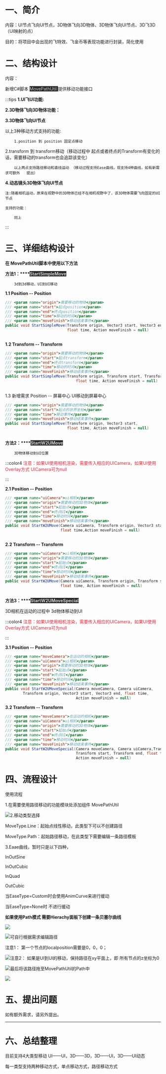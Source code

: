 # 一、简介
内容：UI节点飞向UI节点，3D物体飞向3D物体、3D物体飞向UI节点、3D飞3D（UI映射的点）

目的：将项目中会出现的飞特效、飞金币等表现功能进行封装，简化使用



# 二、结构设计
内容：

新增C#脚本 <font style="color:#d0d0d0;background-color:#262626;">MovePathUtil </font>提供移动功能接口

:::tips
**1.UI飞UI功能:**

**2.3D物体飞向3D物体功能：**

**3.3D物体飞向UI节点**

以上3种移动方式支持的功能:

		1.position 到 position 固定点移动

  2.transform 到 transform移动（移动过程中 起点或者终点的Transform有变化的话，需要移动的transform也会追踪该变化）

		以上两点支持路径移动和直线运动 （移动过程支持Ease曲线，现支持4种曲线，如有新需求可额外   提出）

**4.动态镜头3D物体飞向UI节点**

	注:随着相机运动，原来在视野中的3D物体已经不在相机视野中了，该3D物体需要飞向固定的UI节点

	支持的功能：

		同上

:::

# 三、详细结构设计
**在 MovePathUtil脚本中使用以下方法**

**方法1：****<font style="color:#d0d0d0;background-color:#262626;">StartSimpleMove</font>**

		3d到3d移动，UI到UI移动

**1.1 Position -- Position**

```csharp
/// <param name="origin">需要移动的物体</param>
/// <param name="start">起点position</param>
/// <param name="end">终点position</param>
/// <param name="time">移动的时间</param>
/// <param name="moveFinish">移动结束事件</param>
public void StartSimpleMove(Transform origin, Vector3 start, Vector3 end, 
                            float time, Action moveFinish = null)
    
```

**1.2 Transform -- Transform**

```csharp
/// <param name="origin">需要移动的物体</param>
/// <param name="start">起点transform</param>
/// <param name="end">终点transform</param>
/// <param name="time">移动的时间</param>
/// <param name="moveFinish">移动结束事件</param>
public void StartSimpleMove(Transform origin, Transform start, Transform end,
                                float time, Action moveFinish = null)
        
```



1.3 新增需求 Position -- 屏幕中心 UI移动到屏幕中心

```csharp
/// <param name="origin">需要移动的物体</param>
/// <param name="start">起点的世界坐标</param>
/// <param name="time">移动事件</param>
/// <param name="moveFinish">移动结束事件</param>
public void StartSimpleMove(Transform origin, Vector3 start, 
                            float time, Action moveFinish = null)
        
```





**方法2：****<font style="color:#d0d0d0;background-color:#262626;">StartW2UMove</font>**

		3D物体移动到UI位置

:::color4
<font style="color:#DF2A3F;">注意：如果UI使用相机渲染，需要传入相应的UICamera，如果UI使用Overlay方式 UICamera可为null</font>

:::

**2.1 Position -- Position**

```csharp
/// <param name="uiCamera">ui相机</param>
/// <param name="origin">需要移动的3D物体</param>
/// <param name="start">起始点</param>
/// <param name="end">终点UI</param>
/// <param name="time">移动时间</param>
/// <param name="moveFinish">移动结束事件</param>
public void StartW2UMove(Camera uiCamera, Transform origin, Vector3 start, Vector3 end, 
                         float time,Action moveFinish = null)
        
```

**2.2 Transform -- Transform**

```csharp
/// <param name="uiCamera">ui相机</param>
/// <param name="origin">需要移动的3D物体</param>
/// <param name="start">起始点</param>
/// <param name="end">终点UI</param>
/// <param name="time">移动时间</param>
/// <param name="moveFinish">移动结束事件</param>
public void StartW2UMove(Camera uiCamera, Transform origin, Transform start, Transform end, 
                         float time, Action moveFinish = null)
        
```



**方法3：****<font style="color:#d0d0d0;background-color:#262626;">StartW2UMoveSpecial</font>**

 3D相机在运动的过程中 3d物体移动到UI

:::color4
<font style="color:#DF2A3F;">注意：如果UI使用相机渲染，需要传入相应的UICamera，如果UI使用Overlay方式 UICamera可为null</font>

:::

**3.1 Position -- Position**

```csharp
/// <param name="moveCamera">在运动的相机</param>
/// <param name="uiCamera">ui相机</param>
/// <param name="origin">需要移动的3D物体</param>
/// <param name="start">起始点</param>
/// <param name="end">终点UI</param>
/// <param name="time">移动时间</param>
/// <param name="moveFinish">移动结束事件</param>
public void StartW2UMoveSpecial(Camera moveCamera, Camera uiCamera, 
        Transform origin, Vector3 start, Vector3 end, float time, 
                                Action moveFinish = null)   

```

**3.2 Transform -- Transform**

```csharp
/// <param name="moveCamera">在运动的相机</param>
/// <param name="uiCamera">ui相机</param>
/// <param name="origin">需要移动的3D物体</param>
/// <param name="start">起始点</param>
/// <param name="end">终点UI</param>
/// <param name="time">移动时间</param>
/// <param name="moveFinish">移动结束事件</param>
public void StartW2UMoveSpecial(Camera moveCamera, Camera uiCamera,Transform origin,
                                Transform start, Transform end, float time, 
                                Action moveFinish = null)
```



# 四、流程设计
使用流程

1.在需要使用路径移动的功能模块处添加组件 MovePathUtil

![](https://cdn.nlark.com/yuque/0/2025/png/51144106/1739764259351-7a8e0e50-4490-4c58-8dc1-4fd139eda1ed.png)2.移动类型选择

 MoveType.Line：起始点线性移动，此类型下可以不创建路径

MoveType.Path：起始路径移动，在此类型下需要编辑一条路径模板

3.Eaae曲线，暂时只是以下四种，

InOutSine

InOutCubic

InQuad

OutCubic

当EaseType=Custom时会使用AnimCurve来进行缓动

当EaseType=None时 不进行缓动



**如果使用Path模式 需要Hierachy面板下创建一条贝塞尔曲线**

![](https://cdn.nlark.com/yuque/0/2024/png/51144106/1734521531231-a35f8e6d-1689-4ef4-bc0f-69342aad3f88.png)

![](https://cdn.nlark.com/yuque/0/2024/png/51144106/1734521967160-ab5a3f58-1078-440f-bc97-fba7e9da6d13.png)可自行根据需求编辑路径

注意1： 第一个节点的localposition需要是0，0，0；

![](https://cdn.nlark.com/yuque/0/2024/png/51144106/1734522065010-2428fb09-6ebc-4ff2-9c12-5abd6ef550e5.png)注意2： 如果是UI到UI的移动，保持路径在xy平面上，即 所有节点的z坐标为0

![](https://cdn.nlark.com/yuque/0/2024/png/51144106/1734522179582-6558aae6-5b35-444d-ba26-8f065877822e.png)最后将该路径拖至MovePathUtil的Path中

![](https://cdn.nlark.com/yuque/0/2025/png/51144106/1739449003798-5201cc26-8053-43fa-be3f-2dcd1b99173f.png)

# 五、提出问题
如有额外需求，请另外提出。

---

# 六、总结整理
目前支持4大类型移动 UI——UI，3D——3D，3D——UI，3D——UI动态

每一类型支持两种移动方式，单点移动方式，路径移动方式

